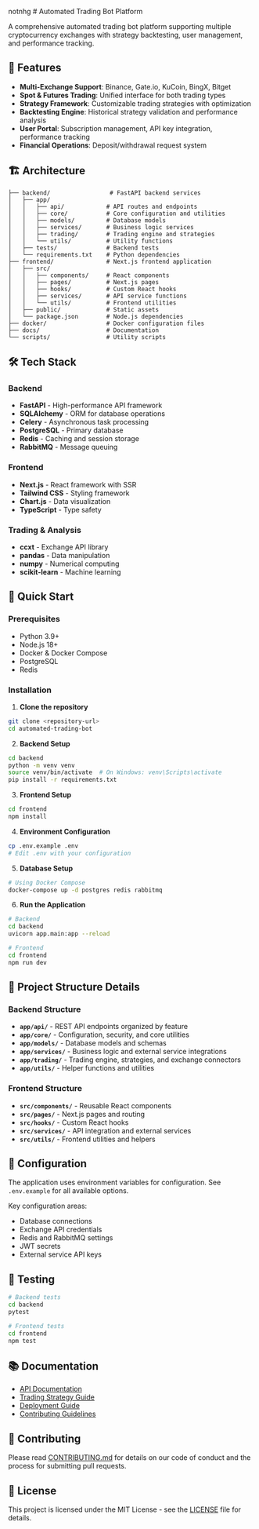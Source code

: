 notnhg # Automated Trading Bot Platform

A comprehensive automated trading bot platform supporting multiple cryptocurrency exchanges with strategy backtesting, user management, and performance tracking.

## 🚀 Features

- **Multi-Exchange Support**: Binance, Gate.io, KuCoin, BingX, Bitget
- **Spot & Futures Trading**: Unified interface for both trading types
- **Strategy Framework**: Customizable trading strategies with optimization
- **Backtesting Engine**: Historical strategy validation and performance analysis
- **User Portal**: Subscription management, API key integration, performance tracking
- **Financial Operations**: Deposit/withdrawal request system

## 🏗 Architecture

```
├── backend/                 # FastAPI backend services
│   ├── app/
│   │   ├── api/            # API routes and endpoints
│   │   ├── core/           # Core configuration and utilities
│   │   ├── models/         # Database models
│   │   ├── services/       # Business logic services
│   │   ├── trading/        # Trading engine and strategies
│   │   └── utils/          # Utility functions
│   ├── tests/              # Backend tests
│   └── requirements.txt    # Python dependencies
├── frontend/               # Next.js frontend application
│   ├── src/
│   │   ├── components/     # React components
│   │   ├── pages/          # Next.js pages
│   │   ├── hooks/          # Custom React hooks
│   │   ├── services/       # API service functions
│   │   └── utils/          # Frontend utilities
│   ├── public/             # Static assets
│   └── package.json        # Node.js dependencies
├── docker/                 # Docker configuration files
├── docs/                   # Documentation
└── scripts/                # Utility scripts
```

## 🛠 Tech Stack

### Backend
- **FastAPI** - High-performance API framework
- **SQLAlchemy** - ORM for database operations
- **Celery** - Asynchronous task processing
- **PostgreSQL** - Primary database
- **Redis** - Caching and session storage
- **RabbitMQ** - Message queuing

### Frontend
- **Next.js** - React framework with SSR
- **Tailwind CSS** - Styling framework
- **Chart.js** - Data visualization
- **TypeScript** - Type safety

### Trading & Analysis
- **ccxt** - Exchange API library
- **pandas** - Data manipulation
- **numpy** - Numerical computing
- **scikit-learn** - Machine learning

## 🚀 Quick Start

### Prerequisites
- Python 3.9+
- Node.js 18+
- Docker & Docker Compose
- PostgreSQL
- Redis

### Installation

1. **Clone the repository**
```bash
git clone <repository-url>
cd automated-trading-bot
```

2. **Backend Setup**
```bash
cd backend
python -m venv venv
source venv/bin/activate  # On Windows: venv\Scripts\activate
pip install -r requirements.txt
```

3. **Frontend Setup**
```bash
cd frontend
npm install
```

4. **Environment Configuration**
```bash
cp .env.example .env
# Edit .env with your configuration
```

5. **Database Setup**
```bash
# Using Docker Compose
docker-compose up -d postgres redis rabbitmq
```

6. **Run the Application**
```bash
# Backend
cd backend
uvicorn app.main:app --reload

# Frontend
cd frontend
npm run dev
```

## 📁 Project Structure Details

### Backend Structure
- **`app/api/`** - REST API endpoints organized by feature
- **`app/core/`** - Configuration, security, and core utilities
- **`app/models/`** - Database models and schemas
- **`app/services/`** - Business logic and external service integrations
- **`app/trading/`** - Trading engine, strategies, and exchange connectors
- **`app/utils/`** - Helper functions and utilities

### Frontend Structure
- **`src/components/`** - Reusable React components
- **`src/pages/`** - Next.js pages and routing
- **`src/hooks/`** - Custom React hooks
- **`src/services/`** - API integration and external services
- **`src/utils/`** - Frontend utilities and helpers

## 🔧 Configuration

The application uses environment variables for configuration. See `.env.example` for all available options.

Key configuration areas:
- Database connections
- Exchange API credentials
- Redis and RabbitMQ settings
- JWT secrets
- External service API keys

## 🧪 Testing

```bash
# Backend tests
cd backend
pytest

# Frontend tests
cd frontend
npm test
```

## 📚 Documentation

- [API Documentation](./docs/api.md)
- [Trading Strategy Guide](./docs/strategies.md)
- [Deployment Guide](./docs/deployment.md)
- [Contributing Guidelines](./docs/contributing.md)

## 🤝 Contributing

Please read [CONTRIBUTING.md](./docs/contributing.md) for details on our code of conduct and the process for submitting pull requests.

## 📄 License

This project is licensed under the MIT License - see the [LICENSE](LICENSE) file for details. 